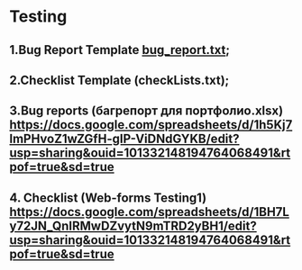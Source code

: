 # Testing

## 1.Bug Report Template [bug_report.txt](<https://github.com/VladimirTz/Portfolio/blob/main/bug_report.txt>);

## 2.Checklist Template (checkLists.txt);

## 3.Bug reports (багрепорт для портфолио.xlsx) https://docs.google.com/spreadsheets/d/1h5Kj7lmPHvoZ1wZGfH-gIP-ViDNdGYKB/edit?usp=sharing&ouid=101332148194764068491&rtpof=true&sd=true

## 4. Checklist (Web-forms Testing1) https://docs.google.com/spreadsheets/d/1BH7Ly72JN_QnIRMwDZvytN9mTRD2yBH1/edit?usp=sharing&ouid=101332148194764068491&rtpof=true&sd=true
